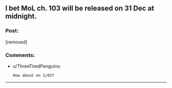 ## I bet MoL ch. 103 will be released on 31 Dec at midnight.

### Post:

[removed]

### Comments:

- u/ThreeTiredPenguins:
  ```
  How about on 1/03?
  ```

---

